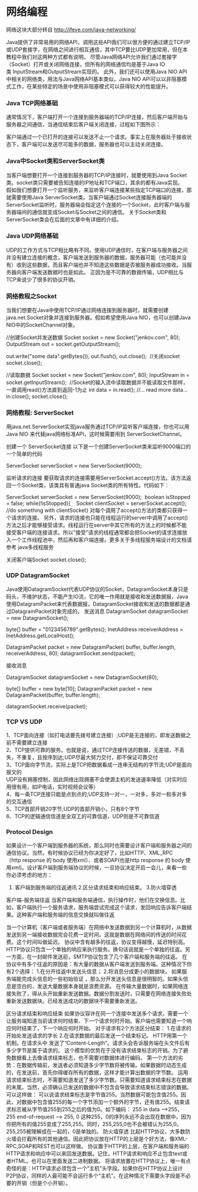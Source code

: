 # 网络编程
网络这块大部分转自
http://ifeve.com/java-networking/

Java提供了非常易用的网络API，调用这些API我们可以很方便的通过建立TCP/IP或UDP套接字，在网络之间进行相互通信，其中TCP要比UDP更加常用，但在本教程中我们对这两种方式都有说明。
尽管Java网络API允许我们通过套接字（Socket）打开或关闭网络连接，但所有的网络通信均是基于Java IO类 InputStream和OutputStream实现的。
此外，我们还可以使用Java NIO API中相关的网络类，用法与Java网络API基本类似，Java NIO API可以以非阻塞模式工作，在某些特定的场景中使用非阻塞模式可以获得较大的性能提升。

### Java TCP网络基础
通常情况下，客户端打开一个连接到服务器端的TCP/IP连接，然后客户端开始与服务器之间通信，当通信结束后客户端关闭连接，过程如下图所示：

​客户端通过一个已打开的连接可以发送不止一个请求。事实上在服务器处于接收状态下，客户端可以发送尽可能多的数据，服务器也可以主动关闭连接。
### Java中Socket类和ServerSocket类
当客户端想要打开一个连接到服务器的TCP/IP连接时，就要使用到Java Socket类。socket类只需要被告知连接的IP地址和TCP端口，其余的都有Java实现。    
假如我们想要打开一个监听服务，来监听客户端连接某些指定TCP端口的连接，那就需要使用Java ServerSocket类。当客户端通过Socket连接服务器端的ServerSocket监听时，服务器端会指定这个连接的一个Socket，此时客户端与服务器端间的通信就变成Socket与Socket之间的通信。
关于Socket类和ServerSocket类会在后面的文章中有详细的介绍。      

### Java UDP网络基础
UDP的工作方式与TCP相比略有不同。使用UDP通信时，在客户端与服务器之间并没有建立连接的概念，客户端发送到服务器的数据，服务器可能（也可能并没有）收到这些数据，而且客户端也并不知道这些数据是否被服务器成功接收。当服务器向客户端发送数据时也是如此。
正因为是不可靠的数据传输，UDP相比与TCP来说少了很多的协议开销。     

### 网络教程之Socket
当我们想要在Java中使用TCP/IP通过网络连接到服务器时，就需要创建java.net.Socket对象并连接到服务器。假如希望使用Java NIO，也可以创建Java NIO中的SocketChannel对象。

//创建Socket并发送数据
Socket socket = new Socket("jenkov.com", 80);
OutputStream out = socket.getOutputStream(); 

out.write("some data".getBytes());
out.flush();
out.close(); 
//关闭socket
socket.close();

//读取数据
Socket socket = new Socket("jenkov.com", 80);
InputStream in = socket.getInputStream(); 
//Socket的输入流中读取数据并不能读取文件那样，一直调用read()方法直到返回-1为止
int data = in.read();
//... read more data... 
in.close();
socket.close();


### 网络教程: ServerSocket

用java.net.ServerSocket实现java服务通过TCP/IP监听客户端连接，你也可以用Java NIO 来代替java网络标准API，这时候需要用到 ServerSocketChannel。

创建一个 ServerSocket连接
以下是一个创建ServerSocket类来监听9000端口的一个简单的代码

ServerSocket serverSocket = new ServerSocket(9000);

监听请求的连接
要获取请求的连接需要用ServerSocket.accept()方法。该方法返回一个Socket类，该类具有普通java Socket类的所有特性。代码如下：

ServerSocket serverSocket = new ServerSocket(9000);
 boolean isStopped = false;
while(!isStopped){
   Socket clientSocket = serverSocket.accept();    
//do something with clientSocket}
对每个调用了accept()方法的类都只获得一个请求的连接。
另外，请求的连接也只能在线程运行的server中调用了accept()方法之后才能够接受请求。线程运行在server中其它所有的方法上的时候都不能接受客户端的连接请求。所以”接受”请求的线程通常都会把Socket的请求连接放入一个工作线程池中，然后再和客户端连接。更多关于多线程服务端设计的文档请参考 java多线程服务

关闭客户端Socket
socket.close();


### UDP DatagramSocket
Java使用DatagramSocket代表UDP协议的Socket，DatagramSocket本身只是码头，不维护状态，不能产生IO流，它的唯一作用就是接收和发送数据报，Java使用DatagramPacket来代表数据报，DatagramSocket接收和发送的数据都是通过DatagramPacket对象完成的。
发送消息
DatagramSocket datagramSocket = new DatagramSocket();

byte[] buffer = "0123456789".getBytes();
InetAddress receiverAddress = InetAddress.getLocalHost();

DatagramPacket packet = new DatagramPacket(
        buffer, buffer.length, receiverAddress, 80);
datagramSocket.send(packet);


接收消息

DatagramSocket datagramSocket = new DatagramSocket(80);

byte[] buffer = new byte[10];
DatagramPacket packet = new DatagramPacket(buffer, buffer.length);

datagramSocket.receive(packet);



### TCP VS UDP
1、TCP面向连接（如打电话要先拨号建立连接）;UDP是无连接的，即发送数据之前不需要建立连接			
2、TCP提供可靠的服务。也就是说，通过TCP连接传送的数据，无差错，不丢失，不重复，且按序到达;UDP尽最大努力交付，即不保证可靠交付			
3、TCP面向字节流，实际上是TCP把数据看成一连串无结构的字节流;UDP是面向报文的		
UDP没有拥塞控制，因此网络出现拥塞不会使源主机的发送速率降低（对实时应用很有用，如IP电话，实时视频会议等）		
4、每一条TCP连接只能是点到点的;UDP支持一对一，一对多，多对一和多对多的交互通信			
5、TCP首部开销20字节;UDP的首部开销小，只有8个字节		
6、TCP的逻辑通信信道是全双工的可靠信道，UDP则是不可靠信道

### Protocol Design
如果设计一个客户端到服务器的系统，那么同时也需要设计客户端和服务器之间的通信协议。当然，有时候协议已经为你决定好了，比如HTTP、XML_RPC（http response 的 body 使用xml）、或者SOAP(也是http response 的 body 使用xml)。设计客户端到服务端协议的时候，一旦协议决定开启一会儿，来看一些你必须考虑的地方：
1. 客户端到服务端的往返通讯
2.区分请求结束和响应结束。
3.防火墙穿透

客户端-服务端往返
当客户端和服务端通信，执行操作时，他们在交换信息。比如，客户端执行一个服务请求，服务端尝试完成这个请求，发回响应告诉客户端结果。这种客户端和服务端的信息交换就叫做往返

当一个计算机（客户端或者服务端）在网络中发送数据到另一个计算机时，从数据发送到另一端接收数据完会花费一定时间。这就是数据在网络间的传送的时间花费。这个时间叫做延迟。
协议中含有越多的往返，协议变得越慢，延迟特别高。HTTP协议只包含一个单独的响应来执行服务。换句话说就是一个单独的往返。另一方面，在一封邮件发送前，SMTP协议包含了几个客户端和服务端的往返。
在协议中有多个往返的原因是：有大量的数据从客户端发送到服务端。这种情况下你有2个选择：
1.在分开往返中发送头信息；
2.将消息分成更小的数据块。
如果服务端能完成头信息的一些初始验证 ，那么分开发送头信息是很明智的。如果头信息是空白的，发送大量数据本身就是浪费资源。
在传输大量数据时，如果网络连接失败了，得从头开始重新发送数据。数据分割发送时，只需要在网络连接失败处重新发送数据块。已经发送成功的数据块不需要重新发送。

区分请求结束和响应结束
如果协议容许在同一个连接中发送多个请求，需要一个让服务端知道当前请求何时结束、下一个请求何时开始。客户端也需要知道一个响应何时结束了，下一个响应何时开始。
对于请求有2个方法区分结束：
1.在请求的开始处发送请求的字长
2.在请求数据的最后发送一个结束标记。
HTTP用第一个机制。在请求头中 发送了“Content-Length”。请求头会告诉服务端在头文件后有多少字节是属于请求的。
这个模型的优势在于没有请求结束标志的开销。为了避免数据看上去像请求结束标志，也不需要对数据体进行编码。
第一个方法的劣势：在数据传输前，发送者必须知道多少字节数将被传输。如果数据时动态生成的，在发送前，首先你得缓存所有的数据，这样才能计算出数据的字节数。
运用请求结束标志时，不需要知道发送了多少字节数。只需要知道请求结束标志在数据的末尾。当然，必须确认已发送的数据中不包含会导致请求结束标志错误的数据。可以这样做：
可以说请求结束标志是字节值255。当然数据可能包含值255。因此，对数据中包含值255的每一个字节添加一个额外的字节，还有值255。结束请求标志被从字节值255到255之后的值为0。如下编码：
255 in data –>255， 255
end-of-request –> 255, 0
这种255，0的序列永远不会出现在数据中，因为你把所有的值255变成了255,255。同时，255,255,0也不会被错认为255,0。255,255被理解成在一起的，0是单独的。
防火墙穿透
比起HTTP协议，大多数防火墙会拦截所有的其他通信。因此把协议放在HTTP的上层是个好方法，像XML-RPC,SOAP和REST也可以这样做。
协议置于HTTP的上层，在客户端和服务端的HTTP请求和响应中可以来回发送数据。记住，HTTP请求和响应不止包含text或者HTML。也可以在里面发送二进制数据。
将请求放置在HTTP协议上，唯一有点奇怪的是：HTTP请求必须包含一个“主机”头字段。如果你在HTTP协议上设计P2P协议，同样的人最可能不会运行多个“主机”。在这种情况下需要头字段是不必要的开销（但是个小开销）。
